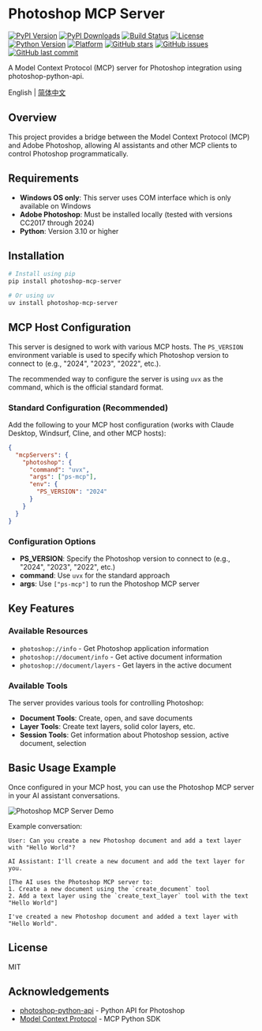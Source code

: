 # Photoshop MCP Server

[![PyPI Version](https://img.shields.io/pypi/v/photoshop-mcp-server.svg)](https://pypi.org/project/photoshop-mcp-server/)
[![PyPI Downloads](https://img.shields.io/pypi/dm/photoshop-mcp-server.svg)](https://pypi.org/project/photoshop-mcp-server/)
[![Build Status](https://github.com/loonghao/photoshop-python-api-mcp-server/actions/workflows/python-publish.yml/badge.svg)](https://github.com/loonghao/photoshop-python-api-mcp-server/actions/workflows/python-publish.yml)
[![License](https://img.shields.io/github/license/loonghao/photoshop-python-api-mcp-server.svg)](https://github.com/loonghao/photoshop-python-api-mcp-server/blob/main/LICENSE)
[![Python Version](https://img.shields.io/pypi/pyversions/photoshop-mcp-server.svg)](https://pypi.org/project/photoshop-mcp-server/)
[![Platform](https://img.shields.io/badge/platform-windows-lightgrey.svg)](https://github.com/loonghao/photoshop-python-api-mcp-server)
[![GitHub stars](https://img.shields.io/github/stars/loonghao/photoshop-python-api-mcp-server.svg)](https://github.com/loonghao/photoshop-python-api-mcp-server/stargazers)
[![GitHub issues](https://img.shields.io/github/issues/loonghao/photoshop-python-api-mcp-server.svg)](https://github.com/loonghao/photoshop-python-api-mcp-server/issues)
[![GitHub last commit](https://img.shields.io/github/last-commit/loonghao/photoshop-python-api-mcp-server.svg)](https://github.com/loonghao/photoshop-python-api-mcp-server/commits/main)

A Model Context Protocol (MCP) server for Photoshop integration using photoshop-python-api.

English | [简体中文](README_zh.md)

## Overview

This project provides a bridge between the Model Context Protocol (MCP) and Adobe Photoshop, allowing AI assistants and other MCP clients to control Photoshop programmatically.

## Requirements

- **Windows OS only**: This server uses COM interface which is only available on Windows
- **Adobe Photoshop**: Must be installed locally (tested with versions CC2017 through 2024)
- **Python**: Version 3.10 or higher

## Installation

```bash
# Install using pip
pip install photoshop-mcp-server

# Or using uv
uv install photoshop-mcp-server
```

## MCP Host Configuration

This server is designed to work with various MCP hosts. The `PS_VERSION` environment variable is used to specify which Photoshop version to connect to (e.g., "2024", "2023", "2022", etc.).

The recommended way to configure the server is using `uvx` as the command, which is the official standard format.

### Standard Configuration (Recommended)

Add the following to your MCP host configuration (works with Claude Desktop, Windsurf, Cline, and other MCP hosts):

```json
{
  "mcpServers": {
    "photoshop": {
      "command": "uvx",
      "args": ["ps-mcp"],
      "env": {
        "PS_VERSION": "2024"
      }
    }
  }
}
```

### Configuration Options

- **PS_VERSION**: Specify the Photoshop version to connect to (e.g., "2024", "2023", "2022", etc.)
- **command**: Use `uvx` for the standard approach
- **args**: Use `["ps-mcp"]` to run the Photoshop MCP server

## Key Features

### Available Resources

- `photoshop://info` - Get Photoshop application information
- `photoshop://document/info` - Get active document information
- `photoshop://document/layers` - Get layers in the active document

### Available Tools

The server provides various tools for controlling Photoshop:

- **Document Tools**: Create, open, and save documents
- **Layer Tools**: Create text layers, solid color layers, etc.
- **Session Tools**: Get information about Photoshop session, active document, selection

## Basic Usage Example

Once configured in your MCP host, you can use the Photoshop MCP server in your AI assistant conversations.

![Photoshop MCP Server Demo](assets/ps-mcp.gif)

Example conversation:

```text
User: Can you create a new Photoshop document and add a text layer with "Hello World"?

AI Assistant: I'll create a new document and add the text layer for you.

[The AI uses the Photoshop MCP server to:
1. Create a new document using the `create_document` tool
2. Add a text layer using the `create_text_layer` tool with the text "Hello World"]

I've created a new Photoshop document and added a text layer with "Hello World".
```

## License

MIT

## Acknowledgements

- [photoshop-python-api](https://github.com/loonghao/photoshop-python-api) - Python API for Photoshop
- [Model Context Protocol](https://github.com/modelcontextprotocol/python-sdk) - MCP Python SDK
